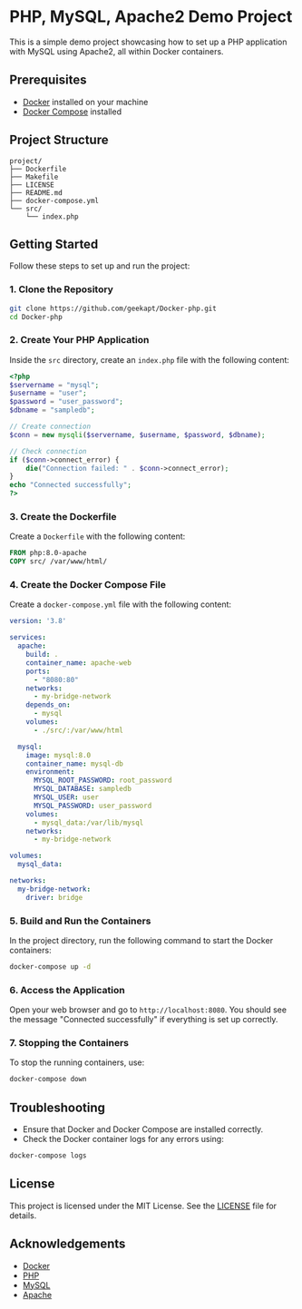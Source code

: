 # PHP, MySQL, Apache2 Demo Project

This is a simple demo project showcasing how to set up a PHP application with MySQL using Apache2, all within Docker containers.

## Prerequisites

- [Docker](https://www.docker.com/get-started) installed on your machine
- [Docker Compose](https://docs.docker.com/compose/install/) installed

## Project Structure

```
project/
├── Dockerfile
├── Makefile
├── LICENSE
├── README.md
├── docker-compose.yml
└── src/
    └── index.php
```

## Getting Started

Follow these steps to set up and run the project:

### 1. Clone the Repository

```bash
git clone https://github.com/geekapt/Docker-php.git
cd Docker-php
```

### 2. Create Your PHP Application

Inside the `src` directory, create an `index.php` file with the following content:

```php
<?php
$servername = "mysql";
$username = "user";
$password = "user_password";
$dbname = "sampledb";

// Create connection
$conn = new mysqli($servername, $username, $password, $dbname);

// Check connection
if ($conn->connect_error) {
    die("Connection failed: " . $conn->connect_error);
}
echo "Connected successfully";
?>
```

### 3. Create the Dockerfile

Create a `Dockerfile` with the following content:

```Dockerfile
FROM php:8.0-apache
COPY src/ /var/www/html/
```

### 4. Create the Docker Compose File

Create a `docker-compose.yml` file with the following content:

```yaml
version: '3.8'

services:
  apache:
    build: .
    container_name: apache-web
    ports:
      - "8080:80"
    networks:
      - my-bridge-network
    depends_on:
      - mysql
    volumes:
      - ./src/:/var/www/html

  mysql:
    image: mysql:8.0
    container_name: mysql-db
    environment:
      MYSQL_ROOT_PASSWORD: root_password
      MYSQL_DATABASE: sampledb
      MYSQL_USER: user
      MYSQL_PASSWORD: user_password
    volumes:
      - mysql_data:/var/lib/mysql
    networks:
      - my-bridge-network

volumes:
  mysql_data:

networks:
  my-bridge-network:
    driver: bridge
```

### 5. Build and Run the Containers

In the project directory, run the following command to start the Docker containers:

```bash
docker-compose up -d
```

### 6. Access the Application

Open your web browser and go to `http://localhost:8080`. You should see the message "Connected successfully" if everything is set up correctly.

### 7. Stopping the Containers

To stop the running containers, use:

```bash
docker-compose down
```

## Troubleshooting

- Ensure that Docker and Docker Compose are installed correctly.
- Check the Docker container logs for any errors using:

```bash
docker-compose logs
```

## License

This project is licensed under the MIT License. See the [LICENSE](LICENSE) file for details.

## Acknowledgements

- [Docker](https://www.docker.com/)
- [PHP](https://www.php.net/)
- [MySQL](https://www.mysql.com/)
- [Apache](https://httpd.apache.org/)

